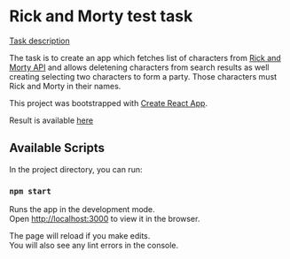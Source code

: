 # Rick and Morty test task

[Task description](https://docs.google.com/document/d/16-S9ohEA9qu5mkvjk00VugL-SIlBiFhMqH61uyXFP8U/edit)

The task is to create an app which fetches list of characters from [Rick and Morty API](https://rickandmortyapi.com/documentation/) and allows deletening characters from search results as well creating selecting two characters to form a party. Those characters must Rick and Morty in their names.

This project was bootstrapped with [Create React App](https://github.com/facebook/create-react-app).

Result is available [here](https://rick-and-morty-test-task.glitch.me/)

## Available Scripts

In the project directory, you can run:

### `npm start`

Runs the app in the development mode.\
Open [http://localhost:3000](http://localhost:3000) to view it in the browser.

The page will reload if you make edits.\
You will also see any lint errors in the console.

